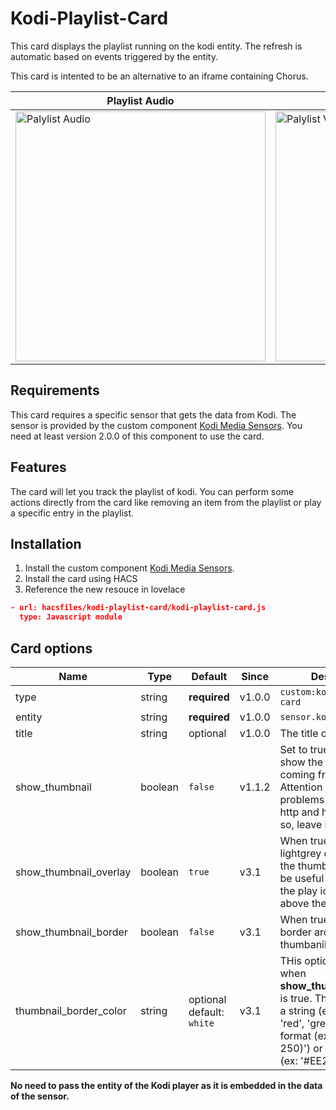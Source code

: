 # Kodi-Playlist-Card

This card displays the playlist running on the kodi entity. The refresh is automatic based on events triggered by the entity.

This card is intented to be an alternative to an iframe containing Chorus.

| Playlist Audio | Playlist Video |
| ---- | ---- |
<img src="https://raw.githubusercontent.com/jtbgroup/kodi-playlist-card/master/assets/playlist_audio.png" alt="Palylist Audio" width="400"/> | <img src="https://raw.githubusercontent.com/jtbgroup/kodi-playlist-card/master/assets/playlist_video.png" alt="Palylist Video" width="400"/>

## Requirements

This card requires a specific sensor that gets the data from Kodi. The sensor is provided by the custom component [Kodi Media Sensors](https://github.com/jtbgroup/kodi-media-sensors). You need at least version 2.0.0 of this component to use the card.

## Features

The card will let you track the playlist of kodi. 
You can perform some actions directly from the card like removing an item from the playlist or play a specific entry in the playlist.

## Installation

1. Install the custom component [Kodi Media Sensors](https://github.com/jtbgroup/kodi-media-sensors).
2. Install the card using HACS
3. Reference the new resouce in lovelace

``` json
- url: hacsfiles/kodi-playlist-card/kodi-playlist-card.js
  type: Javascript module
```

## Card options

| Name | Type | Default | Since | Description |
|------|------|---------|-------|-------------|
| type | string	| **required** | v1.0.0 | `custom:kodi-playlist-card` |
| entity | string | **required** | v1.0.0 |  `sensor.kodi_playlist` |
| title | string | optional | v1.0.0 | The title of the card |
| show_thumbnail | boolean | `false` | v1.1.2 | Set to true if you want to show the thumbnails coming from kodi. Attention you can get problems when mixing http and https content; if so, leave it to false. |
| show_thumbnail_overlay| boolean | `true` | v3.1 | When true, adds an lightgrey overlay above the thumbnail; this might be useful to see better the play icon displayed above the thumbnail.
| show_thumbnail_border | boolean | `false` | v3.1 | When true, adds a 1px border around the thumbanils.
| thumbnail_border_color | string | optional<br/>default: `white` | v3.1 | THis option is only used when **show_thumbnail_border** is true. The color can be a string (ex: 'white', 'red', 'green', ... ), rgb format (ex: 'rgb(10, 12, 250)') or hexa format (ex: '#EE22FF').

**No need to pass the entity of the Kodi player as it is embedded in the data of the sensor.**